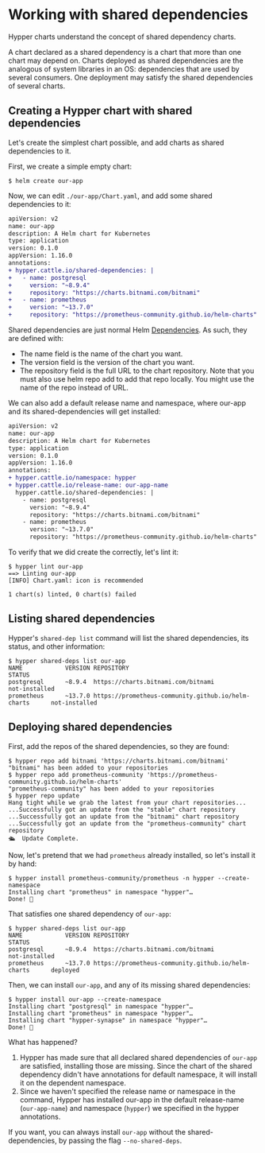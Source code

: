 # Working with shared dependencies

Hypper charts understand the concept of shared dependency charts.

A chart declared as a shared dependency is a chart that more than one chart may
depend on. Charts deployed as shared dependencies are the analogous of system
libraries in an OS: dependencies that are used by several consumers. One
deployment may satisfy the shared dependencies of several charts.

## Creating a Hypper chart with shared dependencies

Let's create the simplest chart possible, and add charts as shared dependencies
to it.

First, we create a simple empty chart:

```terminal
$ helm create our-app
```

Now, we can edit `./our-app/Chart.yaml`, and add some shared dependencies to it:

```diff
apiVersion: v2
name: our-app
description: A Helm chart for Kubernetes
type: application
version: 0.1.0
appVersion: 1.16.0
annotations:
+ hypper.cattle.io/shared-dependencies: |
+   - name: postgresql
+     version: "~8.9.4"
+     repository: "https://charts.bitnami.com/bitnami"
+   - name: prometheus
+     version: "~13.7.0"
+     repository: "https://prometheus-community.github.io/helm-charts"
```

Shared dependencies are just normal Helm
[Dependencies](https://helm.sh/docs/topics/charts/#chart-dependencies). As
such, they are defined with:
- The name field is the name of the chart you want.
- The version field is the version of the chart you want.
- The repository field is the full URL to the chart repository. Note that you
  must also use helm repo add to add that repo locally. You might use the name
  of the repo instead of URL.

We can also add a default release name and namespace, where our-app and its
shared-dependencies will get installed:

```diff
apiVersion: v2
name: our-app
description: A Helm chart for Kubernetes
type: application
version: 0.1.0
appVersion: 1.16.0
annotations:
+ hypper.cattle.io/namespace: hypper
+ hypper.cattle.io/release-name: our-app-name
  hypper.cattle.io/shared-dependencies: |
    - name: postgresql
      version: "~8.9.4"
      repository: "https://charts.bitnami.com/bitnami"
    - name: prometheus
      version: "~13.7.0"
      repository: "https://prometheus-community.github.io/helm-charts"
```

To verify that we did create the correctly, let's lint it:

```terminal
$ hypper lint our-app
==> Linting our-app
[INFO] Chart.yaml: icon is recommended

1 chart(s) linted, 0 chart(s) failed
```

## Listing shared dependencies

Hypper's `shared-dep list` command will list the shared dependencies, its status, and other information:

```
$ hypper shared-deps list our-app
NAME            VERSION REPOSITORY                                              STATUS
postgresql      ~8.9.4  https://charts.bitnami.com/bitnami                      not-installed
prometheus      ~13.7.0 https://prometheus-community.github.io/helm-charts      not-installed
```


## Deploying shared dependencies

First, add the repos of the shared dependencies, so they are found:

```terminal
$ hypper repo add bitnami 'https://charts.bitnami.com/bitnami'
"bitnami" has been added to your repositories
$ hypper repo add prometheus-community 'https://prometheus-community.github.io/helm-charts'
"prometheus-community" has been added to your repositories
$ hypper repo update
Hang tight while we grab the latest from your chart repositories...
...Successfully got an update from the "stable" chart repository
...Successfully got an update from the "bitnami" chart repository
...Successfully got an update from the "prometheus-community" chart repository
🛳  Update Complete.
```


Now, let's pretend that we had `prometheus` already installed, so let's install
it by hand:

```
$ hypper install prometheus-community/prometheus -n hypper --create-namespace
Installing chart "prometheus" in namespace "hypper"…
Done! 👏
```

That satisfies one shared dependency of `our-app`:

```terminal
$ hypper shared-deps list our-app
NAME            VERSION REPOSITORY                                              STATUS
postgresql      ~8.9.4  https://charts.bitnami.com/bitnami                      not-installed
prometheus      ~13.7.0 https://prometheus-community.github.io/helm-charts      deployed
```

Then, we can install `our-app`, and any of its missing shared dependencies:

```terminal
$ hypper install our-app --create-namespace
Installing chart "postgresql" in namespace "hypper"…
Installing chart "prometheus" in namespace "hypper"…
Installing chart "hypper-synapse" in namespace "hypper"…
Done! 👏
```

What has happened?
1. Hypper has made sure that all declared shared dependencies of `our-app` are
   satisfied, installing those are missing. Since the chart of the shared
   dependency didn't have annotations for default namespace, it will install it
   on the dependent namespace.
2. Since we haven't specified the release name or namespace in the command,
   Hypper has installed our-app in the default release-name (`our-app-name`) and
   namespace (`hypper`) we specified in the hypper annotations.

If you want, you can always install `our-app` without the shared-dependencies, by
passing the flag `--no-shared-deps`.
